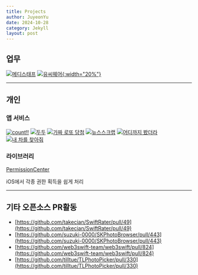 ```yaml
---
title: Projects
author: JuyeonYu
date: 2024-10-28
category: Jekyll
layout: post
---
```


업무
----
[![메디스태프](https://is1-ssl.mzstatic.com/image/thumb/Purple211/v4/18/30/92/18309248-61a1-9c0f-a463-965a537e8463/AppIcon-0-0-1x_U007emarketing-0-10-0-85-220.png/135x135bb.png "메디스태프")](2024-10-29-메디스태프.html)
[![유씨웨어](https://ucworks.io/wp-content/uploads/2021/06/cropped-favicon-1.png "유씨웨어"){:width="20%"}](2024-10-29-유씨웨어.html)

-----

개인
----

### 앱 서비스
[![count!!](https://is1-ssl.mzstatic.com/image/thumb/Purple211/v4/e8/4a/3e/e84a3e9f-9fdc-3b57-fb58-1e0033adb6ba/AppIcon-0-0-1x_U007epad-0-85-220.png/135x135bb.png "count!!")](2024-10-28-count!!.html)
[![두두](https://is1-ssl.mzstatic.com/image/thumb/Purple221/v4/d2/65/8b/d2658b89-f18e-8306-dafb-c413ec8d644d/AppIcon-0-0-1x_U007emarketing-0-7-0-0-85-220.png/135x135bb.png "두두")](2024-10-28-두두.html)
[![가짜 로또 당첨](https://is1-ssl.mzstatic.com/image/thumb/Purple125/v4/b3/6c/3a/b36c3a9a-1d9e-387f-006e-cf7713632021/AppIcon-1x_U007emarketing-0-7-0-85-220.png/135x135bb.png "가짜 로또 당첨")](2024-10-28-가짜로또당첨.html)
[![뉴스스크랩](https://is1-ssl.mzstatic.com/image/thumb/Purple211/v4/40/2e/b0/402eb016-7aee-e2da-702b-c55b77565e58/AppIcon-0-0-1x_U007emarketing-0-7-0-85-220.png/135x135bb.png "뉴스스크랩")](2024-10-28-뉴스스크랩.html)
[![어디까지 봤더라](https://is1-ssl.mzstatic.com/image/thumb/Purple114/v4/2b/4e/d6/2b4ed692-81cd-33f2-b295-35384cfe2fec/AppIcon-1x_U007emarketing-0-7-0-85-220.png/135x135bb.png "어디까지 봤더라")](2024-10-28-어디까지봤더라.html)
[![내 차를 찾아줘](https://is1-ssl.mzstatic.com/image/thumb/Purple124/v4/36/42/25/364225d2-6d53-e278-cc86-b70355691e18/AppIcon-1x_U007emarketing-0-7-0-85-220.png/135x135bb.png "내 차를 찾아줘")](2024-10-28-내차를찾아줘.html)

### 라이브러리
[PermissionCenter](https://github.com/JuyeonYu/PermissionCenter)

iOS에서 각종 권한 획득을 쉽게 처리

----

기타 오픈소스 PR활동
----
- [https://github.com/takecian/SwiftRater/pull/49](https://github.com/takecian/SwiftRater/pull/49)
- [https://github.com/suzuki-0000/SKPhotoBrowser/pull/443](https://github.com/suzuki-0000/SKPhotoBrowser/pull/443)
- [https://github.com/web3swift-team/web3swift/pull/824](https://github.com/web3swift-team/web3swift/pull/824)
- [https://github.com/tilltue/TLPhotoPicker/pull/330](https://github.com/tilltue/TLPhotoPicker/pull/330)